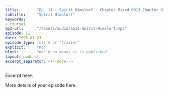 ```yaml
---
title:        "Ep. 11 - Spirit Himslorf - Chapter Mixed 0013 Chapter Vii The Baptism In The Holy Spirit Distinguished Fro"
subtitle:     "Spirit Himslorf"
keywords:
- course1
mp3-url:      "/assets/audio/ep11-Spirit-Himslorf.mp3"
episode: 11
date: 1995-01-23
episode-type: full # or "trailer"
explicit:     "no"
block:        "no" # no means it is published
layout: podcast
excerpt_separator: <!--more-->
---
```

Excerpt here.
<!--more-->

More details of your episode here.
